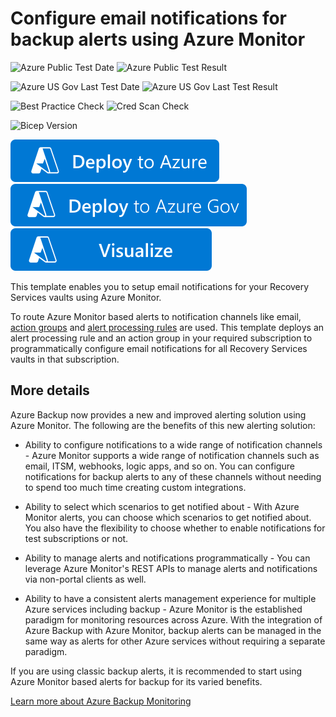# Configure email notifications for backup alerts using Azure Monitor

![Azure Public Test Date](https://azurequickstartsservice.blob.core.windows.net/badges/quickstarts/microsoft.recoveryservices/recovery-services-create-alert-processing-rule/PublicLastTestDate.svg)
![Azure Public Test Result](https://azurequickstartsservice.blob.core.windows.net/badges/quickstarts/microsoft.recoveryservices/recovery-services-create-alert-processing-rule/PublicDeployment.svg)

![Azure US Gov Last Test Date](https://azurequickstartsservice.blob.core.windows.net/badges/quickstarts/microsoft.recoveryservices/recovery-services-create-alert-processing-rule/FairfaxLastTestDate.svg)
![Azure US Gov Last Test Result](https://azurequickstartsservice.blob.core.windows.net/badges/quickstarts/microsoft.recoveryservices/recovery-services-create-alert-processing-rule/FairfaxDeployment.svg)

![Best Practice Check](https://azurequickstartsservice.blob.core.windows.net/badges/quickstarts/microsoft.recoveryservices/recovery-services-create-alert-processing-rule/BestPracticeResult.svg)
![Cred Scan Check](https://azurequickstartsservice.blob.core.windows.net/badges/quickstarts/microsoft.recoveryservices/recovery-services-create-alert-processing-rule/CredScanResult.svg)

![Bicep Version](https://azurequickstartsservice.blob.core.windows.net/badges/quickstarts/microsoft.recoveryservices/recovery-services-create-alert-processing-rule/BicepVersion.svg)

[![Deploy To Azure](https://raw.githubusercontent.com/Azure/azure-quickstart-templates/master/1-CONTRIBUTION-GUIDE/images/deploytoazure.svg?sanitize=true)](https://portal.azure.com/#create/Microsoft.Template/uri/https%3A%2F%2Fraw.githubusercontent.com%2FAzure%2Fazure-quickstart-templates%2Fmaster%2Fquickstarts%2Fmicrosoft.recoveryservices%2Frecovery-services-create-alert-processing-rule%2Fazuredeploy.json)
[![Deploy To Azure US Gov](https://raw.githubusercontent.com/Azure/azure-quickstart-templates/master/1-CONTRIBUTION-GUIDE/images/deploytoazuregov.svg?sanitize=true)](https://portal.azure.us/#create/Microsoft.Template/uri/https%3A%2F%2Fraw.githubusercontent.com%2FAzure%2Fazure-quickstart-templates%2Fmaster%2Fquickstarts%2Fmicrosoft.recoveryservices%2Frecovery-services-create-alert-processing-rule%2Fazuredeploy.json)
[![Visualize](https://raw.githubusercontent.com/Azure/azure-quickstart-templates/master/1-CONTRIBUTION-GUIDE/images/visualizebutton.svg?sanitize=true)](http://armviz.io/#/?load=https%3A%2F%2Fraw.githubusercontent.com%2FAzure%2Fazure-quickstart-templates%2Fmaster%2Fquickstarts%2Fmicrosoft.recoveryservices%2Frecovery-services-create-alert-processing-rule%2Fazuredeploy.json)

This template enables you to setup email notifications for your Recovery Services vaults using Azure Monitor.

To route Azure Monitor based alerts to notification channels like email, [action groups](https://docs.microsoft.com/azure/azure-monitor/alerts/action-groups) and [alert processing rules](https://docs.microsoft.com/azure/azure-monitor/alerts/alerts-action-rules?tabs=portal) are used. This template deploys an alert processing rule and an action group in your required subscription to programmatically configure email notifications for all Recovery Services vaults in that subscription.

## More details

Azure Backup now provides a new and improved alerting solution using Azure Monitor. The following are the benefits of this new alerting solution:

* Ability to configure notifications to a wide range of notification channels - Azure Monitor supports a wide range of notification channels such as email, ITSM, webhooks, logic apps, and so on. You can configure notifications for backup alerts to any of these channels without needing to spend too much time creating custom integrations.
 
* Ability to select which scenarios to get notified about - With Azure Monitor alerts, you can choose which scenarios to get notified about. You also have the flexibility to choose whether to enable notifications for test subscriptions or not.
 
* Ability to manage alerts and notifications programmatically - You can leverage Azure Monitor's REST APIs to manage alerts and notifications via non-portal clients as well.
 
* Ability to have a consistent alerts management experience for multiple Azure services including backup - Azure Monitor is the established paradigm for monitoring resources across Azure. With the integration of Azure Backup with Azure Monitor, backup alerts can be managed in the same way as alerts for other Azure services without requiring a separate paradigm.

If you are using classic backup alerts, it is recommended to start using Azure Monitor based alerts for backup for its varied benefits.

[Learn more about Azure Backup Monitoring](https://docs.microsoft.com/azure/backup/monitoring-and-alerts-overview)


